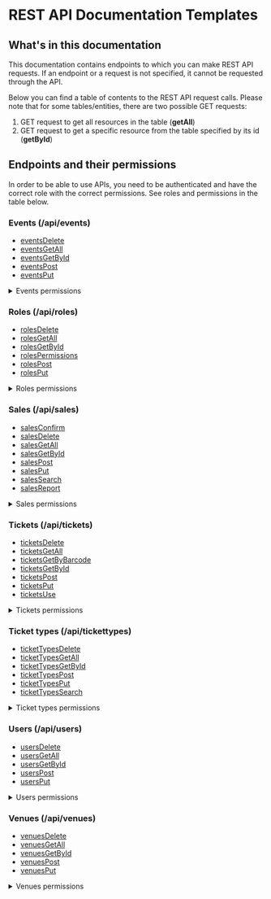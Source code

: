 # REST API Documentation Templates

## What's in this documentation

This documentation contains endpoints to which you can make REST API requests. If an endpoint or a request is not specified, it cannot be requested through the API.

Below you can find a table of contents to the REST API request calls. Please note that for some tables/entities, there are two possible GET requests:

1. GET request to get all resources in the table (**getAll**)
2. GET request to get a specific resource from the table specified by its id (**getById**)

## Endpoints and their permissions

In order to be able to use APIs, you need to be authenticated and have the correct role with the correct permissions. See roles and permissions in the table below.

### Events (/api/events)

- [eventsDelete](events/eventsDelete.md)
- [eventsGetAll](events/eventsGetAll.md)
- [eventsGetById](events/eventsGetById.md)
- [eventsPost](events/eventsPost.md)
- [eventsPut](events/eventsPut.md)

<details>
<summary>Events permissions</summary>

| Permission    | Request | TICKET INSPECTOR | SALESPERSON | COORDINATOR | ADMIN |
| ------------- | ------- | ---------------- | ----------- | ----------- | ----- |
| VIEW_EVENTS   | GET     | YES              | YES         | YES         | YES   |
| CREATE_EVENTS | POST    | NO               | NO          | YES         | YES   |
| EDIT_EVENTS   | PUT     | NO               | NO          | YES         | YES   |
| DELETE_EVENTS | DELETE  | NO               | NO          | NO          | YES   |

</details>

### Roles (/api/roles)

- [rolesDelete](roles/rolesDelete.md)
- [rolesGetAll](roles/rolesGetAll.md)
- [rolesGetById](roles/rolesGetById.md)
- [rolesPermissions](roles/rolesPermissions.md)
- [rolesPost](roles/rolesPost.md)
- [rolesPut](roles/rolesPut.md)

<details>
<summary>Roles permissions</summary>

| Permission   | Request | TICKET INSPECTOR | SALESPERSON | COORDINATOR | ADMIN |
| ------------ | ------- | ---------------- | ----------- | ----------- | ----- |
| VIEW_ROLES   | GET     | NO               | NO          | NO          | YES   |
| CREATE_ROLES | POST    | NO               | NO          | NO          | YES   |
| EDIT_ROLES   | PUT     | NO               | NO          | NO          | YES   |
| DELETE_ROLES | DELETE  | NO               | NO          | NO          | YES   |

</details>

### Sales (/api/sales)

- [salesConfirm](sales/salesConfirm.md)
- [salesDelete](sales/salesDelete.md)
- [salesGetAll](sales/salesGetAll.md)
- [salesGetById](sales/salesGetById.md)
- [salesPost](sales/salesPost.md)
- [salesPut](sales/salesPut.md)
- [salesSearch](sales/salesSearch.md)
- [salesReport](sales/salesReport.md)

<details>
<summary>Sales permissions</summary>

| Permission    | Request | TICKET INSPECTOR | SALESPERSON | COORDINATOR | ADMIN |
| ------------- | ------- | ---------------- | ----------- | ----------- | ----- |
| VIEW_SALES    | GET     | NO               | YES         | NO          | YES   |
| CREATE_SALES  | POST    | NO               | YES         | NO          | YES   |
| EDIT_SALES    | PUT     | NO               | YES         | NO          | YES   |
| DELETE_SALES  | DELETE  | NO               | NO          | NO          | YES   |
| CONFIRM_SALES | POST    | NO               | YES         | NO          | YES   |

</details>

### Tickets (/api/tickets)

- [ticketsDelete](tickets/ticketsDelete.md)
- [ticketsGetAll](tickets/ticketsGetAll.md)
- [ticketsGetByBarcode](tickets/ticketsGetByBarcode.md)
- [ticketsGetById](tickets/ticketsGetById.md)
- [ticketsPost](tickets/ticketsPost.md)
- [ticketsPut](tickets/ticketsPut.md)
- [ticketsUse](tickets/ticketsUse.md)

<details>
<summary>Tickets permissions</summary>

| Permission     | Request | TICKET INSPECTOR | SALESPERSON | COORDINATOR | ADMIN |
| -------------- | ------- | ---------------- | ----------- | ----------- | ----- |
| VIEW_TICKETS   | GET     | YES              | YES         | NO          | YES   |
| CREATE_TICKETS | POST    | NO               | NO          | NO          | YES   |
| EDIT_TICKETS   | PUT     | NO               | NO          | NO          | YES   |
| DELETE_TICKETS | DELETE  | NO               | YES         | NO          | YES   |

</details>

### Ticket types (/api/tickettypes)

- [ticketTypesDelete](ticketTypes/ticketTypesDelete.md)
- [ticketTypesGetAll](ticketTypes/ticketTypesGetAll.md)
- [ticketTypesGetById](ticketTys/ticketTypesGetById.md)
- [ticketTypesPost](ticketTypes/ticketTypesPost.md)
- [ticketTypesPut](ticketTypes/ticketTypesPut.md)
- [ticketTypesSearch](ticketTypes/ticketTypesSearch.md)

<details>
<summary>Ticket types permissions</summary>

| Permission          | Request | TICKET INSPECTOR | SALESPERSON | COORDINATOR | ADMIN |
| ------------------- | ------- | ---------------- | ----------- | ----------- | ----- |
| VIEW_TICKET_TYPES   | GET     | YES              | YES         | YES         | YES   |
| CREATE_TICKET_TYPES | POST    | NO               | NO          | YES         | YES   |
| EDIT_TICKET_TYPES   | PUT     | NO               | NO          | YES         | YES   |
| DELETE_TICKET_TYPES | DELETE  | NO               | NO          | YES         | YES   |

</details>

### Users (/api/users)

- [usersDelete](users/usersDelete.md)
- [usersGetAll](users/usersGetAll.md)
- [usersGetById](users/usersGetById.md)
- [usersPost](users/usersPost.md)
- [usersPut](users/usersPut.md)

<details>
<summary>Users permissions</summary>

| Permission   | Request | TICKET INSPECTOR | SALESPERSON | COORDINATOR | ADMIN |
| ------------ | ------- | ---------------- | ----------- | ----------- | ----- |
| VIEW_USERS   | GET     | NO               | NO          | NO          | YES   |
| CREATE_USERS | POST    | NO               | NO          | NO          | YES   |
| EDIT_USERS   | PUT     | NO               | NO          | NO          | YES   |
| DELETE_USERS | DELETE  | NO               | NO          | NO          | YES   |

</details>

### Venues (/api/venues)

- [venuesDelete](venues/venuesDelete.md)
- [venuesGetAll](venues/venuesGetAll.md)
- [venuesGetById](venues/venuesGetById.md)
- [venuesPost](venues/venuesPost.md)
- [venuesPut](venues/venuesPut.md)

<details>
<summary>Venues permissions</summary>

| Permission    | Request | TICKET INSPECTOR | SALESPERSON | COORDINATOR | ADMIN |
| ------------- | ------- | ---------------- | ----------- | ----------- | ----- |
| VIEW_VENUES   | GET     | YES              | YES         | YES         | YES   |
| CREATE_VENUES | POST    | NO               | NO          | YES         | YES   |
| EDIT_VENUES   | PUT     | NO               | NO          | YES         | YES   |
| DELETE_VENUES | DELETE  | NO               | NO          | YES         | YES   |

</details>

